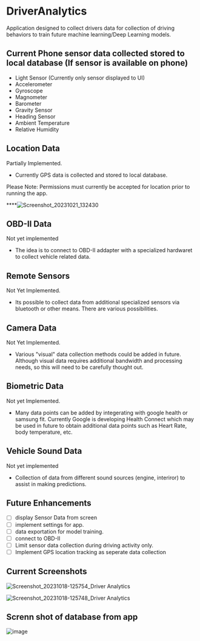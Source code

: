 # DriverAnalytics

Application designed to collect drivers data for collection of driving behaviors to train future machine learning/Deep Learning models.

## Current Phone sensor data collected stored to local database (If sensor is available on phone)
- Light Sensor (Currently only sensor displayed to UI)
- Accelerometer
- Gyroscope
- Magnometer
- Barometer
- Gravity Sensor
- Heading Sensor
- Ambient Temperature
- Relative Humidity

## Location Data
Partially Implemented.
- Currently GPS data is collected and stored to local database.

Please Note:
Permissions must currently be accepted for location prior to running the app.

****![Screenshot_20231021_132430](https://github.com/twobit-five/DriverAnalytics/assets/69398054/8f7a6fb9-1db0-497f-ab78-20b33b8e3b03)


## OBD-II Data
Not yet implemented
- The idea is to connect to OBD-II addapter with a specialized hardwaret to collect vehicle related data.

## Remote Sensors
Not Yet Implemented.
- Its possible to collect data from additional specialized sensors via bluetooth or other means.  There are various possibilities.

## Camera Data
Not Yet Implemented.
- Various "visual" data collection methods could be added in future.  Although visual data requires additional bandwidth and processing needs, so this will need to be carefully thought out.

## Biometric Data
Not yet Implemented.
- Many data points can be added by integerating with google health or samsung fit.  Currently Google is developing Health Connect which may be used in future to obtain additional data points such as Heart Rate, body temperature, etc.

## Vehicle Sound Data
Not yet implemented
- Collection of data from different sound sources (engine, interiror) to assist in making predictions.

## Future Enhancements
- [ ] display Sensor Data from screen
- [ ] implement settings for app.
- [ ] data exportation for model training.
- [ ] connect to OBD-II 
- [ ] Limit sensor data collection during driving activity only.
- [ ] Implement GPS location tracking as seperate data collection

## Current Screenshots
![Screenshot_20231018-125754_Driver Analytics](https://github.com/twobit-five/DriverAnalytics/assets/69398054/4530e8ec-fa16-4dcf-97d3-335489f7d52b)

![Screenshot_20231018-125748_Driver Analytics](https://github.com/twobit-five/DriverAnalytics/assets/69398054/6826cc92-4118-4d4e-925a-45f84f694001)

## Screnn shot of database from app
![image](https://github.com/twobit-five/DriverAnalytics/assets/69398054/df566f31-61aa-4ddb-b37e-ca416869387a)

